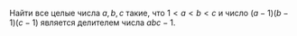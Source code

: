 Найти все целые числа $a,b,c$  такие, что $1 < a < b < c$ и число $\left( a-1 \right)\left( b-1 \right)\left( c-1 \right)$ является делителем числа $abc-1$.